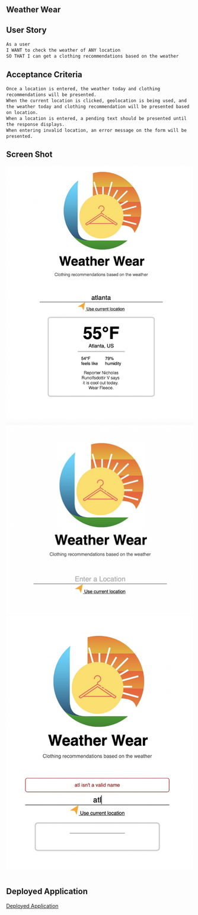  ## Weather Wear



## User Story
```
As a user
I WANT to check the weather of ANY location
SO THAT I can get a clothing recommendations based on the weather
```
## Acceptance Criteria

```
Once a location is entered, the weather today and clothing recommendations will be presented.
When the current location is clicked, geolocation is being used, and the weather today and clothing recommendation will be presented based on location.
When a location is entered, a pending text should be presented until the response displays.
When entering invalid location, an error message on the form will be presented.

```
## Screen Shot

![](./assets/images/sc1.png)
![](./assets/images/sc2.png)
![](./assets/images/sc3.png)

```
```
## Deployed Application
[Deployed Application](https://luisfgarcian.github.io/Project-01/)


